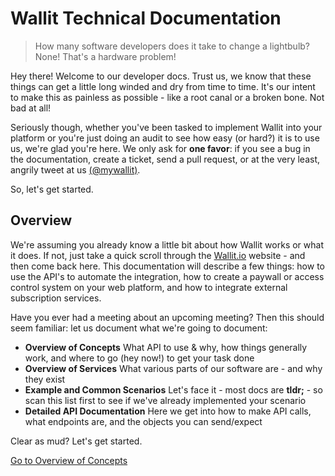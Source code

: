 # Wallit Technical Documentation

> How many software developers does it take to change a lightbulb?  None! That's a hardware problem!

Hey there! Welcome to our developer docs.  Trust us, we know that these things can get a little long winded and dry from
time to time.  It's our intent to make this as painless as possible - like a root canal or a broken bone. Not bad at all!

Seriously though, whether you've been tasked to implement Wallit into your platform or you're just doing an audit to 
see how easy (or hard?) it is to use us, we're glad you're here.  We only ask for **one favor**: if you see a bug in the 
documentation, create a ticket, send a pull request, or at the very least, angrily tweet at us [(@mywallit)](https://twitter.com/mywallit).

So, let's get started.

## Overview

We're assuming you already know a little bit about how Wallit works or what it does.  If not, just take a quick scroll
through the [Wallit.io](https://wallit.io) website - and then come back here. This documentation will describe a few 
things: how to use the API's to automate the integration, how to create a paywall or access control system on your 
web platform, and how to integrate external subscription services.  

Have you ever had a meeting about an upcoming meeting? Then this should seem familiar: let us document what we're going to document:

* **Overview of Concepts** What API to use & why, how things generally work, and where to go (hey now!) to get your task done
* **Overview of Services** What various parts of our software are - and why they exist
* **Example and Common Scenarios** Let's face it - most docs are **tldr;** - so scan this list first to see if we've already implemented your scenario
* **Detailed API Documentation** Here we get into how to make API calls, what endpoints are, and the objects you can send/expect

Clear as mud? Let's get started.

[Go to Overview of Concepts](./overview-of-concepts.md)
